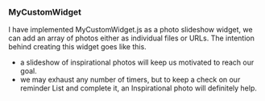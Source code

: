 ### MyCustomWidget

I have implemented MyCustomWidget.js as a photo slideshow widget, we can add an array of photos either as individual files or URLs.
The intention behind creating this widget goes like this.

- a slideshow of inspirational photos will keep us motivated to reach our goal.
- we may exhaust any number of timers, but to keep a check on our reminder List and complete it, an Inspirational photo will definitely help.

